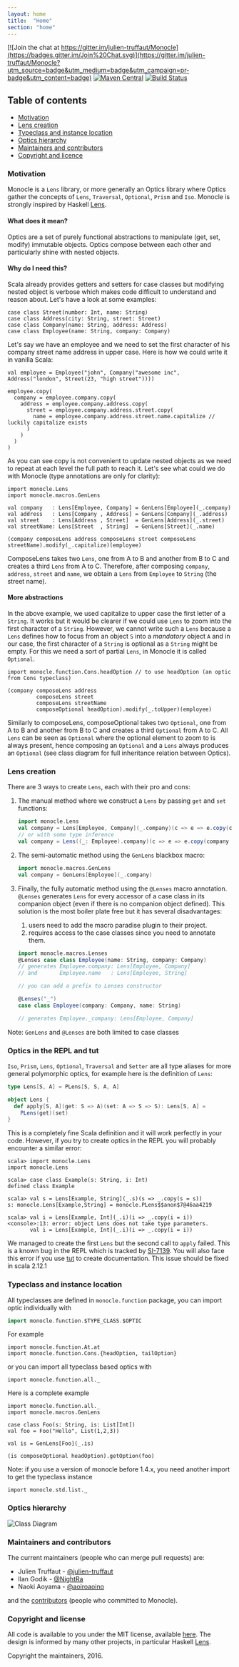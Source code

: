 ```yaml
---
layout: home
title:  "Home"
section: "home"
---
```


[![Join the chat at https://gitter.im/julien-truffaut/Monocle](https://badges.gitter.im/Join%20Chat.svg)](https://gitter.im/julien-truffaut/Monocle?utm_source=badge&utm_medium=badge&utm_campaign=pr-badge&utm_content=badge)
[![Maven Central](https://img.shields.io/maven-central/v/com.github.julien-truffaut/monocle_2.11.svg)](http://search.maven.org/#search|ga|1|com.github.julien-truffaut.monocle)
[![Build Status](https://api.travis-ci.org/julien-truffaut/Monocle.svg?branch=master)](https://travis-ci.org/julien-truffaut/Monocle)

## Table of contents
- [Motivation](#motivation)
- [Lens creation](#lens-creation)
- [Typeclass and instance location](#typeclass-and-instance-location)
- [Optics hierarchy](#optics-hierarchy)
- [Maintainers and contributors](#maintainers-and-contributors)
- [Copyright and licence](#copyright-and-license)

### Motivation

Monocle is a `Lens` library, or more generally an Optics library where Optics gather the concepts
of `Lens`, `Traversal`, `Optional`, `Prism` and `Iso`. Monocle is strongly inspired by Haskell [Lens](https://github.com/ekmett/lens).

#### What does it mean?

Optics are a set of purely functional abstractions to manipulate (get, set, modify) immutable objects.
Optics compose between each other and particularly shine with nested objects.

#### Why do I need this?

Scala already provides getters and setters for case classes but modifying nested object is verbose which makes code
difficult to understand and reason about. Let's have a look at some examples:

```tut:silent
case class Street(number: Int, name: String)
case class Address(city: String, street: Street)
case class Company(name: String, address: Address)
case class Employee(name: String, company: Company)
```

Let's say we have an employee and we need to set the first character of his company street name address in upper case.
Here is how we could write it in vanilla Scala:

```tut:silent
val employee = Employee("john", Company("awesome inc", Address("london", Street(23, "high street"))))
```

```tut:book
employee.copy(
  company = employee.company.copy(
    address = employee.company.address.copy(
      street = employee.company.address.street.copy(
        name = employee.company.address.street.name.capitalize // luckily capitalize exists
      )
    )
  )
)
```

As you can see copy is not convenient to update nested objects as we need to repeat at each level the full path
to reach it. Let's see what could we do with Monocle (type annotations are only for clarity):

```tut:silent
import monocle.Lens
import monocle.macros.GenLens

val company   : Lens[Employee, Company] = GenLens[Employee](_.company)
val address   : Lens[Company , Address] = GenLens[Company](_.address)
val street    : Lens[Address , Street]  = GenLens[Address](_.street)
val streetName: Lens[Street  , String]  = GenLens[Street](_.name)
```

```tut:book
(company composeLens address composeLens street composeLens streetName).modify(_.capitalize)(employee)
```

ComposeLens takes two `Lens`, one from A to B and another from B to C and creates a third `Lens` from A to C.
Therefore, after composing `company`, `address`, `street` and `name`, we obtain a `Lens` from `Employee` to `String` (the street name).

#### More abstractions

In the above example, we used capitalize to upper case the first letter of a `String`.
It works but it would be clearer if we could use `Lens` to zoom into the first character of a `String`.
However, we cannot write such a `Lens` because a `Lens` defines how to focus from an object `S` into a *mandatory*
object `A` and in our case, the first character of a `String` is optional as a `String` might be empty. For this 
we need a sort of partial `Lens`, in Monocle it is called `Optional`.

```tut:silent
import monocle.function.Cons.headOption // to use headOption (an optic from Cons typeclass)
```

```tut:book
(company composeLens address
         composeLens street
         composeLens streetName
         composeOptional headOption).modify(_.toUpper)(employee)
```

Similarly to composeLens, composeOptional takes two `Optional`, one from A to B and another from B to C and
creates a third `Optional` from A to C. All `Lens` can be seen as `Optional` where the optional element to zoom to is always
present, hence composing an `Optional` and a `Lens` always produces an `Optional` (see class diagram for full inheritance
relation between Optics).

### Lens creation

There are 3 ways to create `Lens`, each with their pro and cons:

1.   The manual method where we construct a `Lens` by passing `get` and `set` functions:
     
     ```scala
     import monocle.Lens
     val company = Lens[Employee, Company](_.company)(c => e => e.copy(company = c))
     // or with some type inference
     val company = Lens((_: Employee).company)(c => e => e.copy(company = c))
     ```

2.   The semi-automatic method using the `GenLens` blackbox macro:

     ```scala
     import monocle.macros.GenLens
     val company = GenLens[Employee](_.company)
     ```

3.   Finally, the fully automatic method using the `@Lenses` macro annotation.
     `@Lenses` generates `Lens` for every accessor of a case class in its companion object (even if there is no companion object defined).
     This solution is the most boiler plate free but it has several disadvantages:
     1.   users need to add the macro paradise plugin to their project.
     2.   requires access to the case classes since you need to annotate them.
     
     ```scala
     import monocle.macros.Lenses
     @Lenses case class Employee(name: String, company: Company)
     // generates Employee.company: Lens[Employee, Company]
     // and       Employee.name   : Lens[Employee, String]
     
     // you can add a prefix to Lenses constructor
     
     @Lenses("_")
     case class Employee(company: Company, name: String)
     
     // generates Employee._company: Lens[Employee, Company]
     ```

Note: `GenLens` and `@Lenses` are both limited to case classes

### Optics in the REPL and tut

`Iso`, `Prism`, `Lens`, `Optional`, `Traversal` and `Setter` are all type aliases for more general polymorphic optics, 
for example here is the definition of `Lens`:

```scala
type Lens[S, A] = PLens[S, S, A, A]

object Lens {
  def apply[S, A](get: S => A)(set: A => S => S): Lens[S, A] = 
    PLens(get)(set)
}
```

This is a completely fine Scala definition and it will work perfectly in your code. However, if you try to create optics
in the REPL you will probably encounter a similar error:

```
scala> import monocle.Lens
import monocle.Lens

scala> case class Example(s: String, i: Int)
defined class Example

scala> val s = Lens[Example, String](_.s)(s => _.copy(s = s))
s: monocle.Lens[Example,String] = monocle.PLens$$anon$7@46aa4219

scala> val i = Lens[Example, Int](_.i)(i => _.copy(i = i))
<console>:13: error: object Lens does not take type parameters.
       val i = Lens[Example, Int](_.i)(i => _.copy(i = i))
```

We managed to create the first `Lens` but the second call to `apply` failed. This is a known bug in the REPL which is 
tracked by [SI-7139](https://issues.scala-lang.org/browse/SI-7139). You will also face this error if you use [tut](https://github.com/tpolecat/tut)
to create documentation. This issue should be fixed in scala 2.12.1

### Typeclass and instance location

All typeclasses are defined in `monocle.function` package, you can import optic individually with 

```scala
import monocle.function.$TYPE_CLASS.$OPTIC
```

For example

```tut:silent
import monocle.function.At.at
import monocle.function.Cons.{headOption, tailOption}
```

or you can import all typeclass based optics with

```tut:silent
import monocle.function.all._
```

Here is a complete example

```tut:reset:silent
import monocle.function.all._
import monocle.macros.GenLens

case class Foo(s: String, is: List[Int])
val foo = Foo("Hello", List(1,2,3))

val is = GenLens[Foo](_.is)
```

```tut:book
(is composeOptional headOption).getOption(foo)
```

Note: if you use a version of monocle before 1.4.x, you need another import to get the typeclass instance

```tut:silent
import monocle.std.list._
```

### Optics hierarchy
![Class Diagram](https://raw.github.com/julien-truffaut/Monocle/master/image/class-diagram.png)<br>

### Maintainers and contributors
The current maintainers (people who can merge pull requests) are:

* Julien Truffaut - [@julien-truffaut](https://github.com/julien-truffaut)
* Ilan Godik - [@NightRa](https://github.com/NightRa)
* Naoki Aoyama - [@aoiroaoino](https://github.com/aoiroaoino) 

and the [contributors](https://github.com/julien-truffaut/Monocle/graphs/contributors) (people who committed to Monocle).

### Copyright and license

All code is available to you under the MIT license, available [here](http://opensource.org/licenses/mit-license.php). 
The design is informed by many other projects, in particular Haskell [Lens](https://github.com/ekmett/lens).

Copyright the maintainers, 2016.